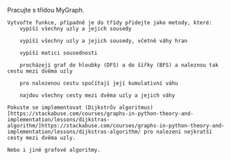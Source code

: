 Pracujte s třídou MyGraph.

    Vytvořte funkce, případně je do třídy přidejte jako metody, které:
        vypíší všechny uzly a jejich sousedy

        vypíší všechny uzly a jejich sousedy, včetně váhy hran

        vypíší matici sousednosti

        procházejí graf do hloubky (DFS) a do šířky (BFS) a naleznou tak cestu mezi dvěma uzly

        pro nalezenou cestu spočítají její kumulativní váhu
        
        najdou všechny cesty mezi dvěma uzly a jejich váhy

    Pokuste se implementovat (Dijkstrův algoritmus)[https://stackabuse.com/courses/graphs-in-python-theory-and-implementation/lessons/dijkstras-algorithm/]https://stackabuse.com/courses/graphs-in-python-theory-and-implementation/lessons/dijkstras-algorithm/ pro nalezení nejkratší cesty mezi dvěma uzly.

    Nebo i jiné grafové algoritmy.
